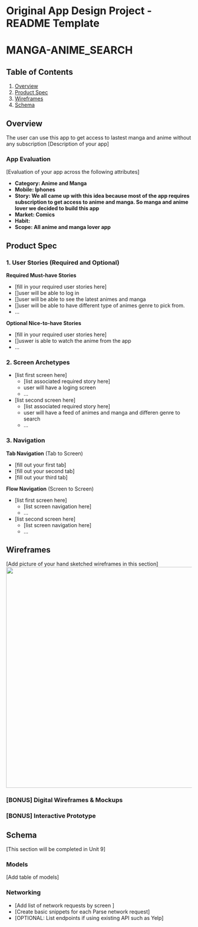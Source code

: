 Original App Design Project - README Template
===

# MANGA-ANIME_SEARCH

## Table of Contents
1. [Overview](#Overview)
1. [Product Spec](#Product-Spec)
1. [Wireframes](#Wireframes)
2. [Schema](#Schema)

## Overview
The user can use this app to get access to lastest manga and anime without any subscription
[Description of your app]

### App Evaluation
[Evaluation of your app across the following attributes]
- **Category: Anime and Manga**
- **Mobile: Iphones**
- **Story: We all came up with this idea because most of the app requires subscription to get access to anime and manga. So manga and anime lover we decided to build this app**
- **Market: Comics**
- **Habit:**
- **Scope: All anime and manga lover app**

## Product Spec

### 1. User Stories (Required and Optional)

**Required Must-have Stories**

* [fill in your required user stories here]
* []user will be able to log in
* []user will be able to see the latest animes and manga
* []user will be able to have different type of animes genre to pick from. 
* ...

**Optional Nice-to-have Stories**

* [fill in your required user stories here]
* []uswer is able to watch the anime from the app
* ...

### 2. Screen Archetypes

* [list first screen here]
   * [list associated required story here]
   * user will have a loging screen
   * ...
* [list second screen here]
   * [list associated required story here]
   * user will have a feed of animes and manga and differen genre to search
   * ...

### 3. Navigation

**Tab Navigation** (Tab to Screen)

* [fill out your first tab]
* [fill out your second tab]
* [fill out your third tab]

**Flow Navigation** (Screen to Screen)

* [list first screen here]
   * [list screen navigation here]
   * ...
* [list second screen here]
   * [list screen navigation here]
   * ...

## Wireframes
[Add picture of your hand sketched wireframes in this section]
<img src="YOUR_WIREFRAME_IMAGE_URL" width=600>

### [BONUS] Digital Wireframes & Mockups

### [BONUS] Interactive Prototype

## Schema 
[This section will be completed in Unit 9]
### Models
[Add table of models]
### Networking
- [Add list of network requests by screen ]
- [Create basic snippets for each Parse network request]
- [OPTIONAL: List endpoints if using existing API such as Yelp]
